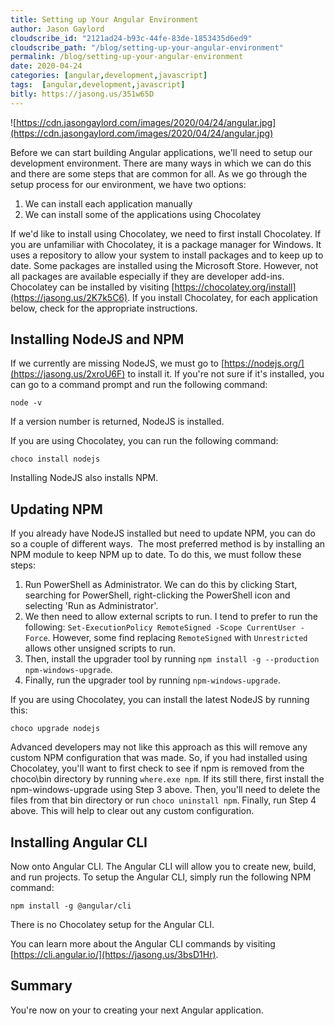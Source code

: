 ```yaml
---
title: Setting up Your Angular Environment
author: Jason Gaylord
cloudscribe_id: "2121ad24-b93c-44fe-83de-1853435d6ed9"
cloudscribe_path: "/blog/setting-up-your-angular-environment"
permalink: /blog/setting-up-your-angular-environment
date: 2020-04-24
categories: [angular,development,javascript]
tags:  [angular,development,javascript]
bitly: https://jasong.us/351w65D
---
```


![https://cdn.jasongaylord.com/images/2020/04/24/angular.jpg](https://cdn.jasongaylord.com/images/2020/04/24/angular.jpg)

Before we can start building Angular applications, we'll need to setup our development environment. There are many ways in which we can do this and there are some steps that are common for all. As we go through the setup process for our environment, we have two options:

1. We can install each application manually
2. We can install some of the applications using Chocolatey

If we'd like to install using Chocolatey, we need to first install Chocolatey. If you are unfamiliar with Chocolatey, it is a package manager for Windows. It uses a repository to allow your system to install packages and to keep up to date. Some packages are installed using the Microsoft Store. However, not all packages are available especially if they are developer add-ins. Chocolatey can be installed by visiting [https://chocolatey.org/install](https://jasong.us/2K7k5C6). If you install Chocolatey, for each application below, check for the appropriate instructions.

## Installing NodeJS and NPM
If we currently are missing NodeJS, we must go to [https://nodejs.org/](https://jasong.us/2xroU6F) to install it. If you're not sure if it's installed, you can go to a command prompt and run the following command:

```shell
node -v
```

If a version number is returned, NodeJS is installed.

If you are using Chocolatey, you can run the following command:

```shell
choco install nodejs
```

Installing NodeJS also installs NPM. 

## Updating NPM
If you already have NodeJS installed but need to update NPM, you can do so a couple of different ways.  The most preferred method is by installing an NPM module to keep NPM up to date. To do this, we must follow these steps:

1. Run PowerShell as Administrator. We can do this by clicking Start, searching for PowerShell, right-clicking the PowerShell icon and selecting 'Run as Administrator'.
2. We then need to allow external scripts to run. I tend to prefer to run the following: `Set-ExecutionPolicy RemoteSigned -Scope CurrentUser -Force`. However, some find replacing `RemoteSigned` with `Unrestricted` allows other unsigned scripts to run.
3. Then, install the upgrader tool by running `npm install -g --production npm-windows-upgrade`.
4. Finally, run the upgrader tool by running `npm-windows-upgrade`.

If you are using Chocolatey, you can install the latest NodeJS by running this:

```shell
choco upgrade nodejs
```

Advanced developers may not like this approach as this will remove any custom NPM configuration that was made. So, if you had installed using Chocolatey, you'll want to first check to see if npm is removed from the choco\bin directory by running `where.exe npm`. If its still there, first install the npm-windows-upgrade using Step 3 above. Then, you'll need to delete the files from that bin directory or run `choco uninstall npm`. Finally, run Step 4 above. This will help to clear out any custom configuration.

## Installing Angular CLI

Now onto Angular CLI. The Angular CLI will allow you to create new, build, and run projects. To setup the Angular CLI, simply run the following NPM command:

```shell
npm install -g @angular/cli
```

There is no Chocolatey setup for the Angular CLI.

You can learn more about the Angular CLI commands by visiting [https://cli.angular.io/](https://jasong.us/3bsD1Hr).

## Summary
You're now on your to creating your next Angular application.